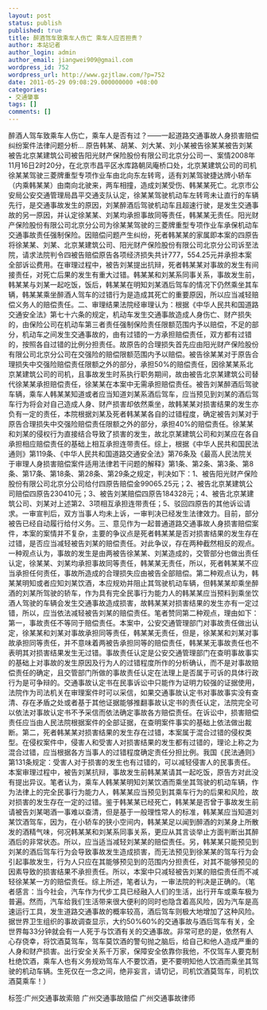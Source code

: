```yaml
---
layout: post
status: publish
published: true
title: 醉酒驾车致乘车人伤亡 乘车人应否担责？
author: 本站记者
author_login: admin
author_email: jiangwei909@gmail.com
wordpress_id: 752
wordpress_url: http://www.gzjtlaw.com/?p=752
date: 2011-05-29 09:08:29.000000000 +08:00
categories:
- 交通肇事
tags: []
comments: []
---
```

醉酒人驾车致乘车人伤亡，乘车人是否有过？&mdash;&mdash;一起道路交通事故人身损害赔偿纠纷案件法律问题分析... 原告韩某、胡某、刘大某、刘小某被告徐某某被告刘某被告北京某建筑公司被告阳光财产保险股份有限公司北京分公司一、案情2008年11月16日2时20分，在北京市昌平区水库路朝凤庵桥口处，北京某建筑公司的司机徐某某驾驶三菱牌重型专项作业车由北向东左转弯，适有刘某驾驶捷达牌小轿车（内乘韩某某）由南向北驶来，两车相撞，造成刘某受伤、韩某某死亡。北京市公安局公安交通管理局昌平交通支队认定，徐某某驾驶机动车左转弯未让直行的车辆先行，是交通事故发生的原因，刘某醉酒后驾驶机动车且超速行驶，是发生交通事故的另一原因，并认定徐某某、刘某均承担事故同等责任，韩某某无责任。阳光财产保险股份有限公司北京分公司为徐某某驾驶的三菱牌重型专项作业车承保机动车交通事故责任强制保险。因赔偿问题产生纠纷，死者韩某某的家属即本案的四原告将徐某某、刘某、北京某建筑公司、阳光财产保险股份有限公司北京分公司诉至法院，请求法院判令四被告赔偿原告各项经济损失共计777，554.25元并承担本案全部诉讼费用。在审理过程中，被告刘某提出抗辩，死者韩某某对事故的发生有间接责任，对死亡后果的发生有重大过错。韩某某和刘某系同事关系，事故发生前，韩某某与刘某一起吃饭，饭后，韩某某在明知刘某酒后驾车的情况下仍然乘坐其车辆，韩某某乘坐醉酒人驾车的过错行为是造成其死亡的重要原因，所以应当减轻赔偿义务人的赔偿责任。二、审理结果法院经审理认为：根据《中华人民共和国道路交通安全法》第七十六条的规定，机动车发生交通事故造成人身伤亡、财产损失的，由保险公司在机动车第三者责任强制保险责任限额范围内予以赔偿，不足的部分，机动车之间发生交通事故的，由有过错的一方承担赔偿责任，双方都有过错的，按照各自过错的比例分担责任。故原告的合理损失首先应由阳光财产保险股份有限公司北京分公司在交强险的赔偿限额范围内予以赔偿。被告徐某某对于原告合理损失中交强险赔偿责任限额之外的部分，承担50%的赔偿责任，因徐某某系北京某建筑公司的司机，且事故发生时系执行职务期间，故由被告北京某建筑公司替代徐某某承担赔偿责任，徐某某在本案中无需承担赔偿责任。被告刘某醉酒后驾驶车辆，乘车人韩某某知道或者应当知道刘某系酒后驾车，应当预见到刘某的酒后驾车行为将会对自己造成人身、财产损害却依然乘坐，故韩某某对损害结果的发生亦负有一定的责任，本院根据刘某及死者韩某某各自的过错程度，确定被告刘某对于原告合理损失中交强险赔偿责任限额之外的部分，承担40%的赔偿责任。徐某某和刘某的侵权行为直接结合导致了损害的发生，故北京某建筑公司和刘某应在各自承担相应赔偿责任的基础上相互承担连带责任。综上，根据《中华人民共和国民法通则》第119条、《中华人民共和国道路交通安全法》第76条及《最高人民法院关于审理人身损害赔偿案件适用法律若干问题的解释》第1条、第2条、第3条、第8条、第17条、第18条、第28条、第29条之规定，判决如下：1、被告阳光财产保险股份有限公司北京分公司给付四原告赔偿金99065.25元；2、被告北京某建筑公司赔偿四原告230410元；3、被告刘某赔偿四原告184328元；4、被告北京某建筑公司、刘某对上述第2、3项相互承担连带责任；5、驳回四原告的其他诉讼请求。一审宣判后，双方当事人均未上诉，一审判决已经发生法律效力。目前，部分被告已经自动履行给付义务。三、意见作为一起普通道路交通事故人身损害赔偿案件，本案的案情并不复杂，主要的争议点是死者韩某某是否对损害结果的发生存在过错，是否应当减轻被告刘某的赔偿责任。对此争议，存在两种截然相反的观点。一种观点认为，事故的发生是由两被告徐某某、刘某造成的，交管部分也做出责任认定，徐某某、刘某均承担事故同等责任，韩某某无责任，所以，死者韩某某不应当承担任何责任，事故所造成的合理损失应由被告全部赔偿。第二种观点认为，韩某某明知或者应知刘某饮酒，本应规劝并阻止其驾驶机动车辆，但韩某某却乘坐醉酒的刘某所驾驶的轿车，作为具有完全民事行为能力人的韩某某应当预料到乘坐饮酒人驾驶的车辆会发生交通事故造成损害，故韩某某对损害结果的发生亦有一定过错，所以，应当依法减轻被告刘某的赔偿责任。笔者赞同第二种观点，理由如下：第一，事故责任不等同于赔偿责任。本案中，公安交通管理部门对事故责任做出认定，徐某某和刘某对事故承担同等责任，韩某某无责任，但是，徐某某和刘某对事故承担同等责任，并不意味着两被告承担同等的赔偿责任，韩某某无事故责任也不表明其对损害结果发生无过错。事故责任认定是公安交通管理部门在查明事故事实的基础上对事故的发生原因及行为人的过错程度所作的分析确认，而不是对事故赔偿责任的确定，且交管部门所做的事故责任认定在法理上是否属于可诉的具体行政行为是可争辩的。交通事故认定书在民事诉讼中只能作为证明力较强的证据使用，法院作为司法机关在审理案件时可以采信，如果交通事故认定书对事故事实没有查清、存在矛盾之处或者基于其他证据能够推翻事故认定书的责任认定，法院完全可以依法对事故认定书不予采信而依法确定事故各方赔偿责任。在诉讼中，损害赔偿责任应当由人民法院根据案件的全部证据，在查明案件事实的基础上依法做出裁断。第二，死者韩某某对损害结果的发生存在过错，本案属于混合过错的侵权类型。在侵权案件中，侵害人和受害人对损害结果的发生都有过错的，理论上称之为混合过错，应当根据各方当事人的过错程度确定责任分担比例。我国《民法通则》第131条规定：受害人对于损害的发生也有过错的，可以减轻侵害人的民事责任。本案审理过程中，被告刘某抗辩，事故发生前韩某某请其一起吃饭，原告方对此没有提出异议。笔者认为，乘车人韩某某明知刘某饮酒而乘坐其驾驶的机动车辆，作为法律上的完全民事行为能力人，韩某某应当预见到其乘车行为的后果和风险，故对损害的发生存在一定的过错。鉴于韩某某已经死亡，韩某某是否曾于事故发生前请被告刘某喝酒一事难以查清，但是基于一般理性常人的标准，韩某某应当知道刘某饮酒驾车，因为，在小轿车的狭小空间内，韩某某足以闻到醉酒的刘某身上所散发的酒精气味，何况韩某某和刘某系同事关系，更应从其言谈举止方面判断出其醉酒后的非常状态。所以，应当适当减轻刘某某的赔偿责任。另，韩某某只能预见到刘某的酒后驾车行为会导致事故发生造成损害，而无法预见到徐某某的驾车行为会引起事故发生，行为人只应在其能够预见到的范围内分担责任，对其不能够预见的因素导致的损害结果不承担责任。所以，本案中只减轻被告刘某的赔偿责任而不减轻徐某某一方的赔偿责任。综上所述，笔者认为，一审法院的判决是正确的。（笔者感言：当今社会，汽车作为代步工具已经融入人们的生活，出行开车或乘车极为普遍。然而，汽车给我们生活带来很大便利的同时也隐含着高风险，因为汽车是高速运行工具，发生道路交通事故的概率较高，酒后驾车则极大地增加了这种风险。据世界卫生组织的事故调查显示，大约50%60%的交通事故与酒后驾车有关，全世界每33分钟就会有一人死于与饮酒有关的交通事故。非常可悲的是，依然有人心存侥幸，将饮酒莫驾车，驾车莫饮酒的警句抛之脑后，给自己和他人造成严重的人身和财产损害。出行安全关系千万家，保障安全依靠你我他，不仅驾车人要克制杜绝饮酒，乘车人也有义务规劝驾车人不要饮酒，更不要明知他人饮酒而乘坐其驾驶的机动车辆。生死仅在一念之间，绝非妄言，请切记，司机饮酒莫驾车，司机饮酒莫乘车！）标签:广州交通事故索赔 广州交通事故赔偿 广州交通事故律师
